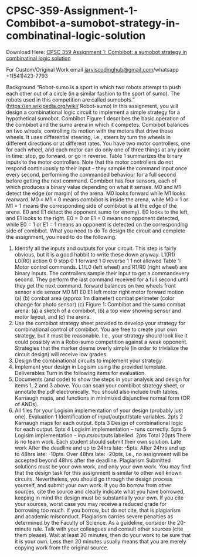 # CPSC-359-Assignment-1-Combibot-a-sumobot-strategy-in-combinatinal-logic-solution

Download Here: [CPSC 359 Assignment 1: Combibot: a sumobot strategy in combinatinal logic solution](https://jarviscodinghub.com/assignment/assignment-1-combibot-a-sumobot-strategy-in-combinatinal-logic-solution/)

For Custom/Original Work email jarviscodinghub@gmail.com/whatsapp +1(541)423-7793

Background
“Robot-sumo is a sport in which two robots attempt to push each other out of a circle (in a similar fashion to the sport
of sumo). The robots used in this competition are called sumobots.” (https://en.wikipedia.org/wiki/
Robot-sumo) In this assignment, you will design a combinational logic circuit to implement a simple strategy for a
hypothetical sumobot.
Combibot
Figure 1 describes the basic operation of the combibot and the sumo arena in which it competes.
Combibot balances on two wheels, controlling its motion with the motors that drive those wheels. It uses differential steering, i.e., steers by turn the wheels in different directions or at different rates. You have two motor controllers,
one for each wheel, and each motor can do only one of three things at any point in time: stop, go forward, or go
in reverse. Table 1 summarizes the binary inputs to the motor controllers. Note that the motor controllers do not
respond continuously to their input – they sample the command input once every second, performing the commanded
behaviour for a full second before getting the next command.
Combibot has four sensors, each of which produces a binary value depending on what it senses. M0 and M1 detect
the edge (or margin) of the arena. M0 looks forward while M1 looks rearward. M0 = M1 = 0 means combibot is
inside the arena, while M0 = 1 or M1 = 1 means the corresponding side of combibot is at the edge of the arena. E0
and E1 detect the opponent sumo (or enemy). E0 looks to the left, and E1 looks to the right. E0 = 0 or E1 = 0 means
no opponent detected, while E0 = 1 or E1 = 1 means an opponent is detected on the corresponding side of combibot.
What you need to do
To design the circuit and complete the assignment, you need to do the following.
1. Identify all the inputs and outputs for your circuit. This step is fairly obvious, but it is a good habbit to write
these down anyway.
L1(R1) L0(R0) action
0 0 stop
0 1 forward
1 0 reverse
1 1 not allowed
Table 1: Motor control commands. L1/L0 (left wheel) and R1/R0 (right wheel) are binary inputs. The controllers
sample their input to get a commandevery second. They perform the last command received for a full second until
they get the next command.
forward
balances on
two wheels
front
sensor
side
sensor
M0
M1
E0 E1
left
motor right
motor
forward motion
(a) (b)
combat area
(approx 1m diameter)
combat perimeter
(color change for photo sensor)
(c)
Figure 1: Combibot and the sumo combat arena: (a) a sketch of a combibot, (b) a top view showing sensor and motor
layout, and (c) the arena.
2. Use the combibot strategy sheet provided to develop your strategy for combinational control of combibot. You
are free to create your own strategy, but it must be reasonable. I.e., your strategy should look like it could
possibly win a Robo-sumo competition against a weak opponent. Strategies that the marker deems overly
simple (in order to trivialize the circuit design) will receive low grades.
3. Design the combinational circuits to implement your strategy.
4. Implement your design in Logisim using the provided template.
Deliverables
Turn in the following items for evaluation.
1. Documents (and code) to show the steps in your analysis and design for items 1, 2 and 3 above. You can scan
your combibot strategy sheet, or annotate the pdf electronically. You should also include truth tables, Karnaugh
maps, and functions in minimized disjunctive normal form (OR of ANDs).
2. All files for your Logisim implementation of your design (probably just one).
Evaluation
1 Identification of input/output/state variables. 2pts
2 Karnaugh maps for each output. 6pts
3 Design of combinational logic for each output. 5pts
4 Logisim implementation – runs correctly. 5pts
5 Logisim implementation – inputs/outputs labelled. 2pts
Total 20pts
There is no team work. Each student should submit their own solution.
Late work
After the deadline and up to 24hrs late: -5pts. After 24hrs and up to 48hrs late: -10pts. Over 48hrs late: -20pts, i.e.,
no assignment will be accepted beyond 48hrs after the deadline.
Plagiarism
Submitted solutions must be your own work, and only your own work.
You may find that the design task for this assignment is similar to other well known circuits. Nevertheless, you
should go through the design process yourself, and submit your own work. If you do borrow from other sources, cite
the source and clearly indicate what you have borrowed, keeping in mind the design must be substantially your own.
If you cite your sources, worst case you may receive a reduced grade for borrowing too much. If you borrow, but do
not cite, that is plagiarism and academic misconduct. Plagiarism carries severe penalties as determined by the Faculty
of Science.
As a guideline, consider the 20-minute rule. Talk with your colleagues and consult other sources (cite them please).
Wait at least 20 minutes, then do your work to be sure that it is your own. Less then 20 minutes usually means that
you are merely copying work from the original source.

